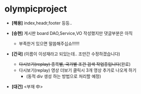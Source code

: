 # olympicproject
+ <b>[해용]</b> index,headr,footer 등등..

+ <b>[승현]</b> 게시판 board DAO,Service,VO 작성했지만 댓글부분은 아직
  - 부족한거 있으면 말씀해주십쇼!!!!!!
    
+ <b>[건국]</b> (이름이 이성재라고 되있는데.. 조만간 수정하겠습니다)
    - ~~다시보기(replay) 종목별, 국가별 조건 검색 작업중입니다~~(완료)
    - 다시보기(replay) 영상 더보기 클릭시 3개 영상 추가로 나오게 하기
      - (동적 div 생성 하는 방법으로 처리할 예정)

+ <b>[대건]</b>   <부재 中>
